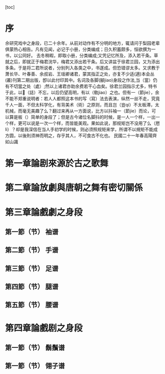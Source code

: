 [toc]

# 序

佘研究戏中之身段，已二十佘年。从前对动作有不分明的地方，辄请问于梨园老辈俱蒙热心相告。凡有见闻，必记于小册，分类编成；日久积蓄颇多，恒欲撰为一书，以公同好。
去冬稍暇，即取小册，分类编成;又凭记忆所及，添入若干条。草就之后，即就正于梅君浣华，梅君又添出若干条。后又讲盆于徐君兰园，又为添出多条。于是将二君所说者，分别列入各类之中，书遂成。但恐错谬太多。又求教于萧长华、叶春善、余叔岩、王瑶卿诸君，蒙其指正之处，亦复不少适(適)本会丛(叢)刊第二期出版，卽以此付印其中。名词及各脚(腳jiao)身段之作法,当（當）仍有不切當之处（處）;然以上诸君亦助余费若干心血矣。徐君兰园指示尤多，特书于此，以𰵧（誌）不忘，以后仍望高明，有以（敎jiao）之也。但有一（節jie），余不能不郑重说明者：若人人都照这本书的写（寫）法去表演，纵然一丝不走，究竟千人一面，不但太科学化，有背美术（術）之原则，而且岂（豈qi）不太板滞，太机械，而毫无美趣了么？翻过来再从一方面说，比方以抖袖一（節jie）而论，可以算是板（）简单的身段了；但是古今诸位名脚抖的时候，是一人一个样，一出一个样，更可以说是一次一个样，而皆能美观。果如此说，那规矩岂不没用了么（厯li）？却是我深信在当人手初学的时候，则必须照规矩来学，所谓不以規矩不能成方圆，以後則须神而明之，存乎其人，不可食古不化也。
        民國二十一年春高陽齊如山識

# 第一章論剧來源於古之歌舞

# 第二章論放劇與唐朝之舞有密切關係

# 第三章論戲劇之身段

## 第一節（节）  袖谱

## 第二節（节）  手谱

## 第三節（节）  足谱

## 第四節（节）  腿谱

## 第五節（节）  腰谱

# 第四章論戲剧之身段

## 第一節（节）  鬍鬚谱

## 第一節（节）  翎子谱

